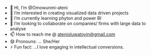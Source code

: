 - 👋 Hi, I’m @Omowunmi-ateni
- 👀 I’m interested in creating visualized data driven projects
- 🌱 I’m currently learning phyton and power BI
- 💞️ I’m looking to collaborate on companies/ firms with large data to analyse
- 📫 How to reach me @ atenioluwatoyin@gmail.com 
- 😄 Pronouns: ... She/Her
- ⚡ Fun fact: ...I love engaging in intellectual conversions.

<!---
Omowunmi-ateni/Omowunmi-ateni is a ✨ special ✨ repository because its `README.md` (this file) appears on your GitHub profile.
You can click the Preview link to take a look at your changes.
--->

